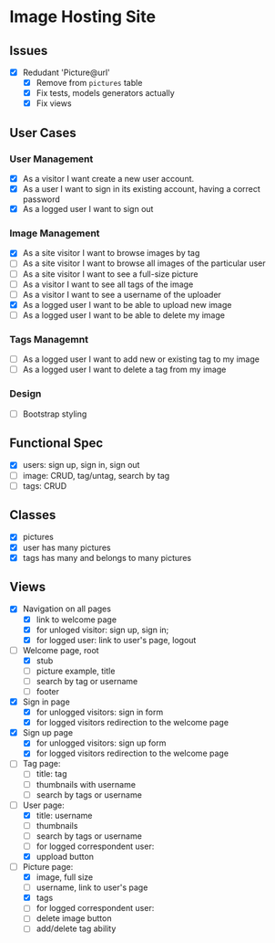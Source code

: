 # Image Hosting Site

## Issues

- [x] Redudant 'Picture@url'
  - [x] Remove from `pictures` table
  - [x] Fix tests, models generators actually
  - [x] Fix views

## User Cases

### User Management 

 - [x] As a visitor I want create a new user account.
 - [x] As a user I want to sign in its existing account, having a correct password
 - [x] As a logged user I want to sign out
 
### Image Management
 - [x] As a site visitor I want to browse images by tag
 - [ ] As a site visitor I want to browse all images of the particular user
 - [ ] As a site visitor I want to see a full-size picture
 - [ ] As a visitor I want to see all tags of the image
 - [ ] As a visitor I want to see a username of the uploader
 - [x] As a logged user I want to be able to upload new image
 - [ ] As a logged user I want to be able to delete my image

### Tags Managemnt
 - [ ] As a logged user I want to add new or existing tag to my image
 - [ ] As a logged user I want to delete a tag from my image

### Design
 - [ ] Bootstrap styling
  
## Functional Spec
 - [x] users: sign up, sign in, sign out
 - [ ] image: CRUD, tag/untag, search by tag
 - [ ] tags: CRUD 
 
## Classes
 - [x] pictures
 - [x] user has many pictures
 - [x] tags has many and belongs to many pictures
  
## Views
 - [x] Navigation on all pages
    - [x] link to welcome page
    - [x] for unloged visitor: sign up, sign in; 
    - [x] for logged user: link to user's page, logout
 - [ ] Welcome page, root 
   - [x] stub
   - [ ] picture example, title 
   - [ ] search by tag or username
   - [ ] footer
 - [x] Sign in page
   - [x] for unlogged visitors: sign in form
   - [x] for logged visitors redirection to the welcome page
 - [x] Sign up page
   - [x] for unlogged visitors: sign up form
   - [x] for logged visitors redirection to the welcome page
 - [ ] Tag page:
   - [ ] title: tag
   - [ ] thumbnails with username
   - [ ] search by tags or username
 - [ ] User page:
   - [x] title: username
   - [ ] thumbnails
   - [ ] search by tags or username
   - [ ] for logged correspondent user:
    - [x] uppload button 
 - [ ] Picture page:
   - [x] image, full size
   - [ ] username, link to user's page
   - [x] tags
   - [ ] for logged correspondent user:
    - [ ] delete image button
    - [ ] add/delete tag ability
